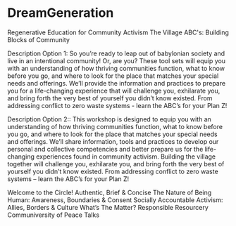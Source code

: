 # DreamGeneration
Regenerative Education for Community Activism
The Village ABC's: Building Blocks of Community

Description Option 1: So you’re ready to leap out of babylonian society and live in an intentional community!  Or, are you?  These tool sets will equip you with an understanding of how thriving communities function, what to know before you go, and where to look for the place that matches your special needs and offerings. We’ll provide the information and practices to prepare you for a life-changing experience that will challenge you, exhilarate you, and bring forth the very best of yourself you didn’t know existed.  From addressing conflict to zero waste systems - learn the ABC’s for your Plan Z! 

Description Option 2:: This workshop is designed to equip you with an understanding of how thriving communities function, what to know before you go, and where to look for the place that matches your special needs and offerings. We’ll share information, tools and practices to develop our personal and collective competencies and better prepare us for the life-changing experiences found in community activism. Building the village together will challenge you, exhilarate you, and bring forth the very best of yourself you didn’t know existed. From addressing conflict to zero waste systems – learn the ABC’s for your Plan Z!

Welcome to the Circle!  Authentic, Brief & Concise 
The Nature of Being Human: Awareness, Boundaries & Consent 
Socially Accountable Activism: Allies, Borders & Culture 
What’s The Matter?  Responsible Resourcery
Communiversity of Peace Talks
